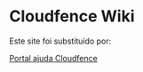 
# **Cloudfence Wiki**

Este site foi substituído por:

[Portal ajuda Cloudfence](https://ajuda.cloudfence.com.br)




